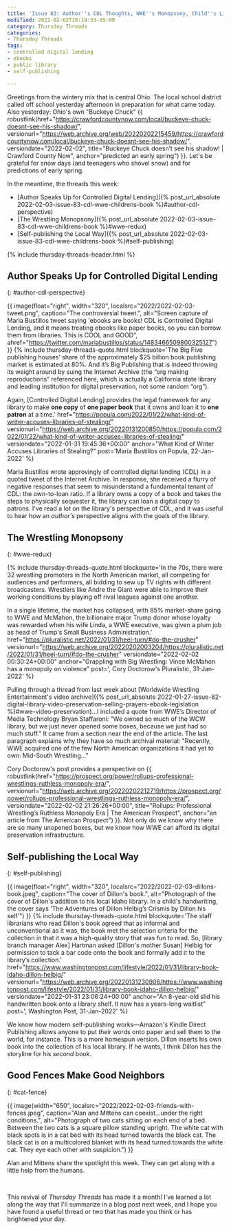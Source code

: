 ```yaml
---
title: 'Issue 83: Author''s CDL Thoughts, WWE''s Monopsony, Child''s Library Book'
modified: 2022-02-02T18:19:33-05:00
category: Thursday Threads
categories:
- Thursday Threads
tags:
- controlled digital lending
- ebooks
- public library
- self-publishing

---
```

Greetings from the wintery mix that is central Ohio. 
The local school district called off school yesterday afternoon in preparation for what came today. 
Also yesterday: Ohio's own "Buckeye Chuck" {{ robustlink(href="https://crawfordcountynow.com/local/buckeye-chuck-doesnt-see-his-shadow/", versionurl="https://web.archive.org/web/20220202215459/https://crawfordcountynow.com/local/buckeye-chuck-doesnt-see-his-shadow/", versiondate="2022-02-02", title="Buckeye Chuck doesn’t see his shadow! | Crawford County Now", anchor="predicted an early spring") }}. 
Let's be grateful for snow days (and teenagers who shovel snow) and for predictions of early spring.

In the meantime, the threads this week:

* [Author Speaks Up for Controlled Digital Lending]({% post_url_absolute 2022-02-03-issue-83-cdl-wwe-childrens-book %}#author-cdl-perspective)
* [The Wrestling Monopsony]({% post_url_absolute 2022-02-03-issue-83-cdl-wwe-childrens-book %}#wwe-redux)
* [Self-publishing the Local Way]({% post_url_absolute 2022-02-03-issue-83-cdl-wwe-childrens-book %}#self-publishing)

{% include thursday-threads-header.html %}

## Author Speaks Up for Controlled Digital Lending
{: #author-cdl-perspective}

{{ image(float="right", width="320", localsrc="2022/2022-02-03-tweet.png", caption="The controversial tweet.", alt="Screen capture of Maria Bustillos tweet saying 'ebooks are books! CDL is Controlled Digital Lending, and it means treating ebooks like paper books, so you can borrow them from libraries. This is COOL and GOOD", ahref="https://twitter.com/mariabustillos/status/1483466509800325127") }} {% include thursday-threads-quote.html
blockquote='The Big Five publishing houses’ share of the approximately $25 billion book publishing market is estimated at 80%. And it’s Big Publishing that is indeed throwing its weight around by suing the Internet Archive (the “org making reproductions” referenced here, which is actually a California state library and leading institution for digital preservation, not some random “org”).

Again, [Controlled Digital Lending] provides the legal framework for any library to make **one copy** of **one paper book** that it owns and loan it to **one patron** at a time.'
href="https://popula.com/2022/01/22/what-kind-of-writer-accuses-libraries-of-stealing/"
versionurl="https://web.archive.org/20220131200850/https://popula.com/2022/01/22/what-kind-of-writer-accuses-libraries-of-stealing/"
versiondate="2022-01-31 19:45:36+00:00"
anchor="What Kind of Writer Accuses Libraries of Stealing?"
post='Maria Bustillos on Popula, 22-Jan-2022'
%}

Maria Bustillos wrote approvingly of controlled digital lending (CDL) in a quoted tweet of the Internet Archive. In response, she received a flurry of negative responses that seem to misunderstand a fundamental tenant of CDL: the own-to-loan ratio. If a library owns a copy of a book and takes the steps to physically sequester it, the library can loan a digital copy to patrons.  I've read a lot on the library's perspective of CDL, and it was useful to hear how an _author's_ perspective aligns with the goals of the library.

## The Wrestling Monopsony
{: #wwe-redux}

{% include thursday-threads-quote.html
blockquote='In the 70s, there were 32 wrestling promoters in the North American market, all competing for audiences and performers, all bidding to sew up TV rights with different broadcasters. Wrestlers like Andre the Giant were able to improve their working conditions by playing off rival leagues against one another.

In a single lifetime, the market has collapsed, with 85% market-share going to WWE and McMahon, the billionaire major Trump donor whose loyalty was rewarded when his wife Linda, a WWE executive, was given a plum job as head of Trump&#39;s Small Business Administration.'
href="https://pluralistic.net/2022/01/31/heel-turn/#do-the-crusher"
versionurl="https://web.archive.org/20220202003204/https://pluralistic.net/2022/01/31/heel-turn/#do-the-crusher"
versiondate="2022-02-02 00:30:24+00:00"
anchor="Grappling with Big Wrestling: Vince McMahon has a monopoly on violence"
post=', Cory Doctorow&#39;s Pluralistic, 31-Jan-2022'
%}

Pulling through a thread from last week about [Worldwide Wrestling Entertainment's video archive]({% post_url_absolute 2022-01-27-issue-82-digital-library-video-preservation-selling-prayers-ebook-legislation %}#wwe-video-preservation)...I included a quote from WWE’s Director of Media Technology Bryan Staffaroni: <quote>"We owned so much of the WCW library, but we just never opened some boxes, because we just had so much stuff."</quote> It came from a section near the end of the article. The last paragraph explains why they have so much archival material: "Recently, WWE acquired one of the few North American organizations it had yet to own: Mid-South Wrestling..."

Cory Doctorow's post provides a perspective on {{ robustlink(href="https://prospect.org/power/rollups-professional-wrestlings-ruthless-monopoly-era/", versionurl="https://web.archive.org/20220202212719/https://prospect.org/power/rollups-professional-wrestlings-ruthless-monopoly-era/", versiondate="2022-02-02 21:26:26+00:00", title="Rollups: Professional Wrestling’s Ruthless Monopoly Era | The American Prospect", anchor="an article from The American Prospect") }}. Not only do we know why there are so many unopened boxes, but we know how WWE can afford its digital preservation infrastructure.

## Self-publishing the Local Way
{: #self-publishing}

{{ image(float="right", width="320", localsrc="2022/2022-02-03-dillons-book.jpeg", caption="The cover of Dillon's book.", alt="Photograph of the cover of Dillon's addition to his local Idaho library. In a child's handwriting, the cover says 'The Adventures of Dillon Helbig’s Crismis by Dillon his self'") }} {% include thursday-threads-quote.html
blockquote='The staff librarians who read Dillon&#39;s book agreed that as informal and unconventional as it was, the book met the selection criteria for the collection in that it was a high-quality story that was fun to read. So, [library branch manager Alex] Hartman asked [Dillon&#39;s mother Susan] Helbig for permission to tack a bar code onto the book and formally add it to the library’s collection.'
href="https://www.washingtonpost.com/lifestyle/2022/01/31/library-book-idaho-dillon-helbig/"
versionurl="https://web.archive.org/20220131230906/https://www.washingtonpost.com/lifestyle/2022/01/31/library-book-idaho-dillon-helbig/"
versiondate="2022-01-31 23:06:24+00:00"
anchor="An 8-year-old slid his handwritten book onto a library shelf. It now has a years-long waitlist"
post=', Washington Post, 31-Jan-2022'
%}

We know how modern self-publishing works—Amazon's Kindle Direct Publishing allows anyone to put their words onto paper and sell them to the world, for instance. This is a more homespun version.  Dillon inserts his own book into the collection of his local library.  If he wants, I think Dillon has the storyline for his _second_ book.


## Good Fences Make Good Neighbors
{: #cat-fence}

{{ image(width="650", localsrc="2022/2022-02-03-friends-with-fences.jpeg", caption="Alan and Mittens can coexist...under the right conditions.", alt="Photograph of two cats sitting on each end of a bed. Between the two cats is a square pillow standing upright. The white cat with black spots is in a cat bed with its head turned towards the black cat. The black cat is on a multicolored blanket with its head turned towards the white cat.  They eye each other with suspicion.") }} 

Alan and Mittens share the spotlight this week. 
They can get along with a little help from the humans. 

&nbsp;

This revival of _Thursday Threads_ has made it a month! 
I've learned a lot along the way that I'll summarize in a blog post next week, and I hope you have found a useful thread or two that has made you think or has brightened your day.